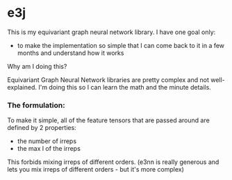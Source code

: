 # e3j

This is my equivariant graph neural network library. I have one goal only:
- to make the implementation so simple that I can come back to it in a few months and understand how it works

Why am I doing this?

Equivariant Graph Neural Network libraries are pretty complex and not well-explained. I'm doing this so I can learn the math and the minute details.



### The formulation:

To make it simple, all of the feature tensors that are passed around are defined by 2 properties:
- the number of irreps
- the max l of the irreps

This forbids mixing irreps of different orders. (e3nn is really generous and lets you mix irreps of different orders - but it's more complex)